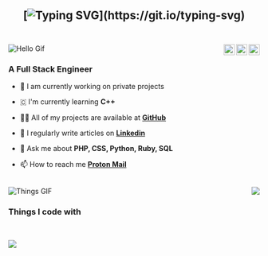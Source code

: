       
<div align="center" style="margin: 22px 0; display: flex; justify-content: center; align-items: center;">
<span style="font-size: 1.4rem; font-weight: bold; display: inline-block; vertical-align: middle;">
</br>
    
[![Typing SVG](https://readme-typing-svg.demolab.com?font=Lato&size=35&pause=1000&center=true&width=435&lines=Hello+%3Ccoders!%2F%3E%2C+I'm+Bryan.)](https://git.io/typing-svg)

</span>
</div>
<span>
<a href="https://app.daily.dev/bryanapolonio" target="_blank"><img alt="Github" align="right" width="22" src="https://cdn.simpleicons.org/daily.dev/white"/><a>
<a href="https://www.linkedin.com/in/bryanapolonio" target="_blank"><img alt="Github" align="right" width="22" src="https://cdn.simpleicons.org/linkedin/white" /><a>
<a href="https://github.com/BryanApolonio" target="_blank"><img alt="Github" align="right" width="22" src="https://cdn.simpleicons.org/github/white" /></a>
</span>
<div>
<img src="https://user-images.githubusercontent.com/73097560/115834477-dbab4500-a447-11eb-908a-139a6edaec5c.gif" alt="Hello Gif" />
</div>
<h3>A Full Stack Engineer</h3>
    
- 🔭 I am currently working on private projects
  
- 🇨 I'm currently learning **C++**

- 👨‍💻 All of my projects are available at **[GitHub](https://github.com/BryanApolonio?tab=repositories)**

- 📝 I regularly write articles on **[Linkedin](www.linkedin.com/in/bryanapolonio)**

- 💬 Ask me about **PHP, CSS, Python, Ruby, SQL**

- 📫 How to reach me **[Proton Mail](mailto:Bryan.Apolonio@proton.me)**

<br/>

<img align="right" src="https://user-images.githubusercontent.com/5713670/87202985-820dcb80-c2b6-11ea-9f56-7ec461c497c3.gif" style="max-width: 100%; display: inline-block;" data-target="animated-image.originalImage">

<img src="https://user-images.githubusercontent.com/73097560/115834477-dbab4500-a447-11eb-908a-139a6edaec5c.gif" alt="Things GIF">
<h3> Things I code with</h3><br>
<p><img src="https://skillicons.dev/icons?i=html,css,js,py,php,ruby,linux,git,github" /></p><br>
